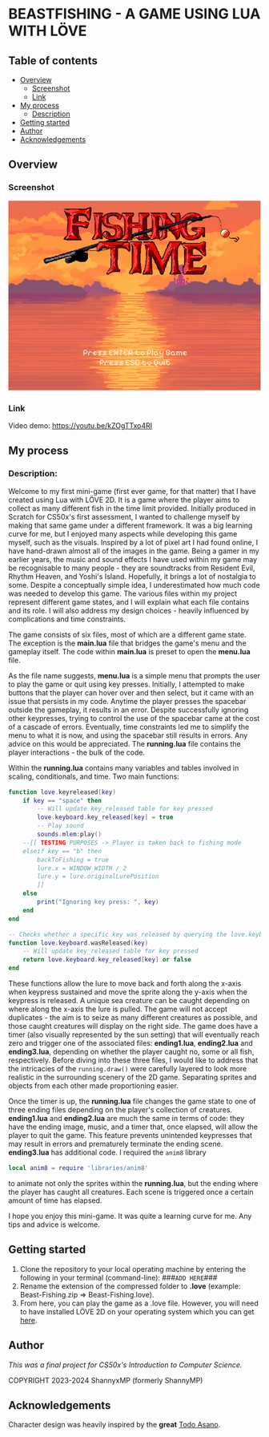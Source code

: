 # BEASTFISHING - A GAME USING LUA WITH LÖVE

## Table of contents

- [Overview](#overview)
    - [Screenshot](#screenshot) 
    - [Link](#link)
- [My process](#my-process)
    - [Description](#description)
- [Getting started](#getting-started)
- [Author](#author)
- [Acknowledgements](#acknowledgements)

## Overview

### Screenshot

![](./sprites/menu.png)

### Link

Video demo: https://youtu.be/kZOgTTxo4RI

## My process

### Description:

Welcome to my first mini-game (first ever game, for that matter) that I have created using Lua with LÖVE 2D. It is a game where the player aims to collect as many different fish in the time limit provided. Initially produced in Scratch for CS50x's first assessment, I wanted to challenge myself by making that same game under a different framework. It was a big learning curve for me, but I enjoyed many aspects while developing this game myself, such as the visuals. Inspired by a lot of pixel art I had found online, I have hand-drawn almost all of the images in the game. Being a gamer in my earlier years, the music and sound effects I have used within my game may be recognisable to many people - they are soundtracks from Resident Evil, Rhythm Heaven, and Yoshi's Island. Hopefully, it brings a lot of nostalgia to some. Despite a conceptually simple idea, I underestimated how much code was needed to develop this game. The various files within my project represent different game states, and I will explain what each file contains and its role. I will also address my design choices - heavily influenced by complications and time constraints. 

The game consists of six files, most of which are a different game state. The exception is the **main.lua** file that bridges the game's menu and the gameplay itself. The code within **main.lua** is preset to open the **menu.lua** file. 

As the file name suggests, **menu.lua** is a simple menu that prompts the user to play the game or quit using key presses. Initially, I attempted to make buttons that the player can hover over and then select, but it came with an issue that persists in my code. Anytime the player presses the spacebar outside the gameplay, it results in an error. Despite successfully ignoring other keypresses, trying to control the use of the spacebar came at the cost of a cascade of errors. Eventually, time constraints led me to simplify the menu to what it is now, and using the spacebar still results in errors. Any advice on this would be appreciated. The **running.lua** file contains the player interactions - the bulk of the code.

Within the **running.lua** contains many variables and tables involved in scaling, conditionals, and time. Two main functions: 
```lua
function love.keyreleased(key)
    if key == "space" then
        -- Will update key_released table for key pressed
        love.keyboard.key_released[key] = true
        -- Play sound
        sounds.mlem:play()
    --[[ TESTING PURPOSES -> Player is taken back to fishing mode
    elseif key == "b" then 
        backToFishing = true
        lure.x = WINDOW_WIDTH / 2
        lure.y = lure.originalLurePosition
        ]]
    else
        print("Ignoring key press: ", key)
    end
end
```  
```lua
-- Checks whether a specific key was released by querying the love.keyboard.key_released table
function love.keyboard.wasReleased(key)
    -- Will update key_released table for key pressed
    return love.keyboard.key_released[key] or false
end
```
These functions allow the lure to move back and forth along the x-axis when keypress sustained and move the sprite along the y-axis when the keypress is released. A unique sea creature can be caught depending on where along the x-axis the lure is pulled. The game will not accept duplicates - the aim is to seize as many different creatures as possible, and those caught creatures will display on the right side. The game does have a timer (also visually represented by the sun setting) that will eventually reach zero and trigger one of the associated files: **ending1.lua**, **ending2.lua** and **ending3.lua**, depending on whether the player caught no, some or all fish, respectively. Before diving into these three files, I would like to address that the intricacies of the ```running.draw()``` were carefully layered to look more realistic in the surrounding scenery of the 2D game. Separating sprites and objects from each other made proportioning easier.

Once the timer is up, the **running.lua** file changes the game state to one of three ending files depending on the player's collection of creatures. **ending1.lua** and **ending2.lua** are much the same in terms of code: they have the ending image, music, and a timer that, once elapsed, will allow the player to quit the game. This feature prevents unintended keypresses that may result in errors and prematurely terminate the ending scene. **ending3.lua** has additional code. I required the ```anim8``` library 
```lua
local anim8 = require 'libraries/anim8'
``` 
to animate not only the sprites within the **running.lua**, but the ending where the player has caught all creatures. Each scene is triggered once a certain amount of time has elapsed.

I hope you enjoy this mini-game. It was quite a learning curve for me. Any tips and advice is welcome. 

## Getting started

1. Clone the repository to your local operating machine by entering the following in your terminal (command-line): ###```ADD HERE```###
2. Rename the extension of the compressed folder to **.love** (example: Beast-Fishing.zip => Beast-Fishing.love).   
3. From here, you can play the game as a .love file. However, you will need to have installed LÖVE 2D on your operating system which you can get [here](https://love2d.org/).

## Author

*This was a final project for CS50x's Introduction to Computer Science.*

COPYRIGHT 2023-2024 ShannyxMP (formerly ShannyMP)

## Acknowledgements

Character design was heavily inspired by the **great** [Todo Asano](https://dribbble.com/Todo_Asano).


